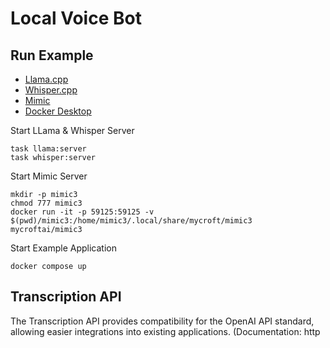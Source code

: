 # Local Voice Bot

## Run Example

- [Llama.cpp](https://github.com/ggerganov/llama.cpp)
- [Whisper.cpp](https://github.com/ggerganov/whisper.cpp)
- [Mimic](https://github.com/MycroftAI/mimic3)
- [Docker Desktop](https://www.docker.com/products/docker-desktop/)


Start LLama & Whisper Server

```shell
task llama:server
task whisper:server
```

Start Mimic Server

```
mkdir -p mimic3
chmod 777 mimic3
docker run -it -p 59125:59125 -v $(pwd)/mimic3:/home/mimic3/.local/share/mycroft/mimic3 mycroftai/mimic3
```

Start Example Application

```shell
docker compose up
```

## Transcription API

The Transcription API provides compatibility for the OpenAI API standard, allowing easier integrations into existing applications. (Documentation: http